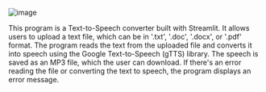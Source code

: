 ![image](https://github.com/kamranferoz/text2Audio/assets/34434270/b1d760b8-9ac4-4615-ab34-03dd4d1be93d)

This program is a Text-to-Speech converter built with Streamlit. It allows users to upload a text file, which can be in '.txt', '.doc', '.docx', or '.pdf' format. The program reads the text from the uploaded file and converts it into speech using the Google Text-to-Speech (gTTS) library. The speech is saved as an MP3 file, which the user can download. If there's an error reading the file or converting the text to speech, the program displays an error message.
